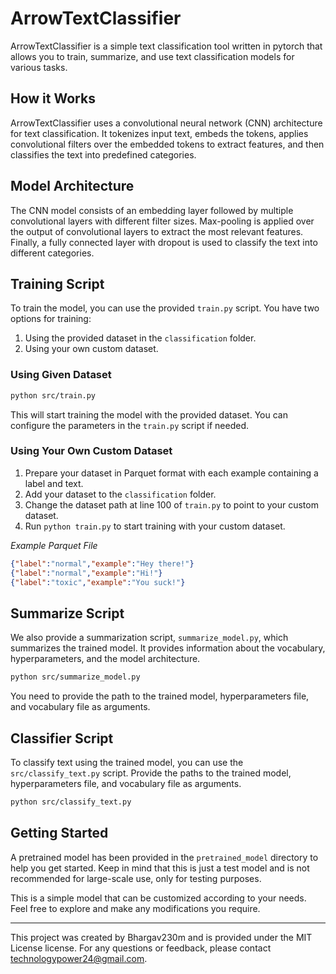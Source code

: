 # ArrowTextClassifier

ArrowTextClassifier is a simple text classification tool written in pytorch that allows you to train, summarize, and use text classification models for various tasks.

## How it Works

ArrowTextClassifier uses a convolutional neural network (CNN) architecture for text classification. It tokenizes input text, embeds the tokens, applies convolutional filters over the embedded tokens to extract features, and then classifies the text into predefined categories.

## Model Architecture

The CNN model consists of an embedding layer followed by multiple convolutional layers with different filter sizes. Max-pooling is applied over the output of convolutional layers to extract the most relevant features. Finally, a fully connected layer with dropout is used to classify the text into different categories.

## Training Script

To train the model, you can use the provided `train.py` script. You have two options for training:
1. Using the provided dataset in the `classification` folder.
2. Using your own custom dataset.

### Using Given Dataset
```bash
python src/train.py
```
This will start training the model with the provided dataset. You can configure the parameters in the `train.py` script if needed.

### Using Your Own Custom Dataset
1. Prepare your dataset in Parquet format with each example containing a label and text.
2. Add your dataset to the `classification` folder.
3. Change the dataset path at line 100 of `train.py` to point to your custom dataset.
4. Run `python train.py` to start training with your custom dataset.

*Example Parquet File*

```json
{"label":"normal","example":"Hey there!"}
{"label":"normal","example":"Hi!"}
{"label":"toxic","example":"You suck!"}
```

## Summarize Script

We also provide a summarization script, `summarize_model.py`, which summarizes the trained model. It provides information about the vocabulary, hyperparameters, and the model architecture.

```bash
python src/summarize_model.py
```
You need to provide the path to the trained model, hyperparameters file, and vocabulary file as arguments.

## Classifier Script

To classify text using the trained model, you can use the `src/classify_text.py` script. Provide the paths to the trained model, hyperparameters file, and vocabulary file as arguments.

```bash
python src/classify_text.py
```

## Getting Started

A pretrained model has been provided in the `pretrained_model` directory to help you get started. Keep in mind that this is just a test model and is not recommended for large-scale use, only for testing purposes.

This is a simple model that can be customized according to your needs. Feel free to explore and make any modifications you require.

---
This project was created by Bhargav230m and is provided under the MIT License license. For any questions or feedback, please contact technologypower24@gmail.com.